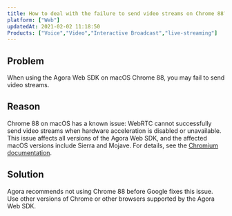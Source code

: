 ```yaml
---
title: How to deal with the failure to send video streams on Chrome 88?
platform: ["Web"]
updatedAt: 2021-02-02 11:18:50
Products: ["Voice","Video","Interactive Broadcast","live-streaming"]
---
```

## Problem
When using the Agora Web SDK on macOS Chrome 88, you may fail to send video streams.

## Reason
Chrome 88 on macOS has a known issue: WebRTC cannot successfully send video streams when hardware acceleration is disabled or unavailable. This issue affects all versions of the Agora Web SDK, and the affected macOS versions include Sierra and Mojave. For details, see the [Chromium documentation](https://bugs.chromium.org/p/chromium/issues/detail?id=1168948).

## Solution
Agora recommends not using Chrome 88 before Google fixes this issue. Use other versions of Chrome or other browsers supported by the Agora Web SDK.